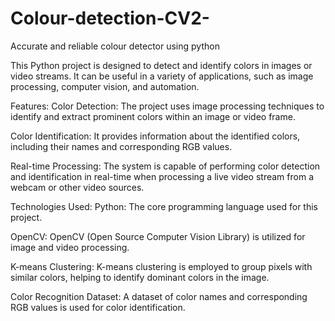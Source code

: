 # Colour-detection-CV2-
Accurate and reliable colour detector using python

This Python project is designed to detect and identify colors in images or video streams. It can be useful in a variety of applications, such as image processing, computer vision, and automation.

Features:
Color Detection: The project uses image processing techniques to identify and extract prominent colors within an image or video frame.

Color Identification: It provides information about the identified colors, including their names and corresponding RGB values.

Real-time Processing: The system is capable of performing color detection and identification in real-time when processing a live video stream from a webcam or other video sources.

Technologies Used:
Python: The core programming language used for this project.

OpenCV: OpenCV (Open Source Computer Vision Library) is utilized for image and video processing.

K-means Clustering: K-means clustering is employed to group pixels with similar colors, helping to identify dominant colors in the image.

Color Recognition Dataset: A dataset of color names and corresponding RGB values is used for color identification.

